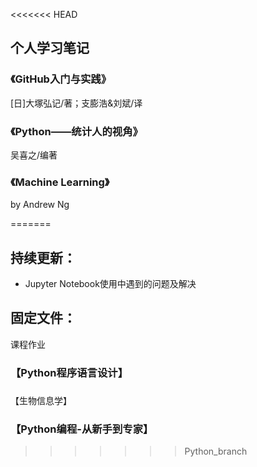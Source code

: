 <<<<<<< HEAD
## 个人学习笔记
### 《GitHub入门与实践》

[日]大塚弘记/著；支膨浩&刘斌/译

### 《Python——统计人的视角》

吴喜之/编著
### 《Machine Learning》
by Andrew Ng



=======
## 持续更新：

* Jupyter Notebook使用中遇到的问题及解决

## 固定文件：
课程作业
### 【Python程序语言设计】
###
【生物信息学】
### 【Python编程-从新手到专家】
>>>>>>> Python_branch
